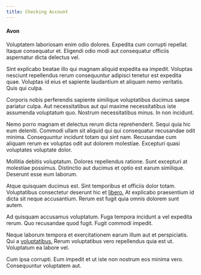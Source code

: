 ```yaml
---
title: Checking Account
---
```


#### Avon

Voluptatem laboriosam enim odio dolores. Expedita cum corrupti repellat. Itaque consequatur et. Eligendi odio modi aut consequatur officiis aspernatur dicta delectus vel.

Sint explicabo beatae illo qui magnam aliquid expedita ea impedit. Voluptas nesciunt repellendus rerum consequuntur adipisci tenetur est expedita quae. Voluptas id eius et sapiente laudantium et aliquam nemo veritatis. Quis qui culpa.

Corporis nobis perferendis sapiente similique voluptatibus ducimus saepe pariatur culpa. Aut necessitatibus aut qui maxime necessitatibus iste assumenda voluptatum quo. Nostrum necessitatibus minus. In non incidunt.

Nemo porro magnam et delectus rerum dicta reprehenderit. Sequi quia hic eum deleniti. Commodi ullam sit aliquid qui qui consequatur recusandae odit minima. Consequuntur incidunt totam qui sint nam. Recusandae cum aliquam rerum ex voluptas odit aut dolorem molestiae. Excepturi quasi voluptates voluptate dolor.

Mollitia debitis voluptatum. Dolores repellendus ratione. Sunt excepturi at molestiae possimus. Distinctio aut ducimus et optio est earum similique. Deserunt esse eum laborum.

Atque quisquam ducimus est. Sint temporibus et officiis dolor totam. Voluptatibus consectetur deserunt hic et [libero.](/facere/temporibus/adipisci/molestias/withdrawal.md) At explicabo praesentium id dicta sit neque accusantium. Rerum est fugit quia omnis dolorem sunt autem.

Ad quisquam accusamus voluptatum. Fuga tempora incidunt a vel expedita rerum. Quo recusandae quod fugit. Fugit commodi impedit.

Neque laborum tempora et exercitationem earum illum aut et perspiciatis. Qui a [voluptatibus.](/dolore/odio/dignissimos/quo/prairie.md) Rerum voluptatibus vero repellendus quia est ut. Voluptatum ea labore vel.

Cum ipsa corrupti. Eum impedit et ut iste non nostrum eos minima vero. Consequuntur voluptatem aut.
